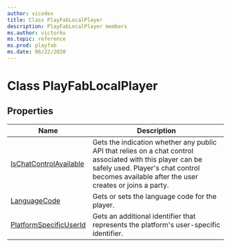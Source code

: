 ```yaml
---
author: vicodex
title: Class PlayFabLocalPlayer
description: PlayFabLocalPlayer members
ms.author: victorku
ms.topic: reference
ms.prod: playfab
ms.date: 06/22/2020
---
```


# Class PlayFabLocalPlayer

## Properties

| Name | Description |
| --- | --- |
| [IsChatControlAvailable](properties/playfabunityischatcontrolavailable.md) | Gets the indication whether any public API that relies on a chat control associated with this player can be safely used. Player's chat control becomes available after the user creates or joins a party. |
| [LanguageCode](properties/playfabunitylanguagecode.md) | Gets or sets the language code for the player. |
| [PlatformSpecificUserId](properties/playfabunityplatformspecificuserid.md) | Gets an additional identifier that represents the platform's user-specific identifier. |

